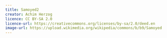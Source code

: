```yaml
---
title: Samoyed2
creator: Achim Herzog
licence: CC BY-SA 2.0
licence-url: https://creativecommons.org/licenses/by-sa/2.0/deed.en
image-url: https://upload.wikimedia.org/wikipedia/commons/b/b9/Samoyed.jpg
---
```

